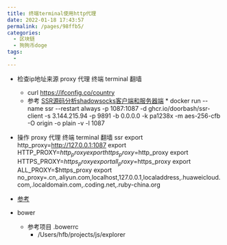 ```yaml
---
title: 终端terminal使用http代理
date: 2022-01-18 17:43:57
permalink: /pages/98ffb5/
categories:
  - 区块链
  - 狗狗币doge
tags:
  - 
---
```




* 检查ip地址来源  proxy  代理 终端 terminal 翻墙
    * curl https://ifconfig.co/country
    *  参考 [SSR源码分析shadowsocks客户端和服务器端](/pages/65e1e1/)
      * docker run --name ssr --restart always -p 1087:1087 -d ghcr.io/doorbash/ssr-client -s 3.144.215.94 -p 9891 -b 0.0.0.0 -k pa1238x -m aes-256-cfb -O origin -o plain -v -l 1087


* 操作  proxy  代理 终端 terminal 翻墙 ssr
export http_proxy=http://127.0.0.1:1087
export HTTP_PROXY=$http_proxy
export https_proxy=$http_proxy
export HTTPS_PROXY=$https_proxy
export all_proxy=$https_proxy
export ALL_PROXY=$https_proxy
export no_proxy=.cn,.aliyun.com,localhost,127.0.0.1,localaddress,.huaweicloud.com,.localdomain.com,.coding.net,.ruby-china.org







* [参考](https://miao1007.github.io/%E5%9C%A8mac%E7%BB%88%E7%AB%AF%E4%B8%8B%E9%85%8D%E7%BD%AEproxy/)



* bower
  * 参考项目 .bowerrc
    * /Users/hfb/projects/js/explorer
